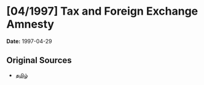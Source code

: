 # [04/1997] Tax and Foreign Exchange Amnesty

**Date:** 1997-04-29

## Original Sources

- [தமிழ்](https://documents.gov.lk/view/acts/1997/4/04-1997_T.pdf)
